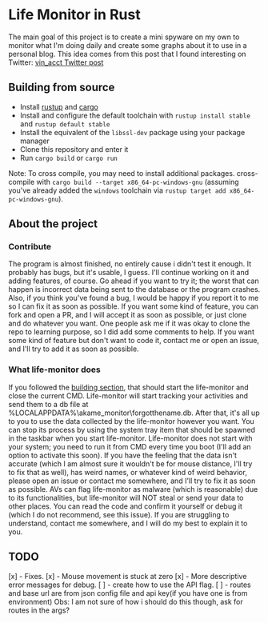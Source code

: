 # Life Monitor in Rust

The main goal of this project is to create a mini spyware on my own to monitor what I'm doing daily and create some graphs about it to use in a personal blog. This idea comes from this post that I found interesting on Twitter: [vin_acct Twitter post](https://x.com/vin_acct/status/1807973375014506597)

## Building from source

- Install [rustup](https://rustup.rs/) and [cargo](https://github.com/rust-lang/cargo/)
- Install and configure the default toolchain with `rustup install stable` and `rustup default stable`
- Install the equivalent of the `libssl-dev` package using your package manager
- Clone this repository and enter it
- Run `cargo build` or `cargo run`

<a id="compiling-windows"></a>
Note: To cross compile, you may need to install additional packages. cross-compile with `cargo build --target x86_64-pc-windows-gnu` (assuming you've already added the `windows` toolchain via `rustup target add x86_64-pc-windows-gnu`).

## About the project

### Contribute

The program is almost finished, no entirely cause i didn't test it enough. It probably  has bugs, but it's usable, I guess. I'll continue working on it and adding features, of course. Go ahead if you want to try it; the worst that can happen is incorrect data being sent to the database or the program crashes. Also, if you think you've found a bug, I would be happy if you report it to me so I can fix it as soon as possible. If you want some kind of feature, you can fork and open a PR, and I will accept it as soon as possible, or just clone and do whatever you want. One people ask me if it was okay to clone the repo to learning purpose, so I did add some comments to help. If you want some kind of feature but don't want to code it, contact me or open an issue, and I'll try to add it as soon as possible.

### What life-monitor does

If you followed the [building section](#building), that should start the life-monitor and close the current CMD. Life-monitor will start tracking your activities and send them to a db file at %LOCALAPPDATA%\akame_monitor\forgotthename.db. After that, it's all up to you to use the data collected by the life-monitor however you want. You can stop its process by using the system tray item that should be spawned in the taskbar when you start life-monitor. Life-monitor does not start with your system; you need to run it from CMD every time you boot (I'll add an option to activate this soon). If you have the feeling that the data isn't accurate (which I am almost sure it wouldn't be for mouse distance, I'll try to fix that as well), has weird names, or whatever kind of weird behavior, please open an issue or contact me somewhere, and I'll try to fix it as soon as possible. AVs can flag life-monitor as malware (which is reasonable) due to its functionalities, but life-monitor will NOT steal or send your data to other places. You can read the code and confirm it yourself or debug it (which I do not recommend, see this issue). If you are struggling to understand, contact me somewhere, and I will do my best to explain it to you.


## TODO

[x] - Fixes.
 [x] - Mouse movement is stuck at zero
[x] - More descriptive error messages for debug.
[ ] - create how to use the API flag.
 [ ] - routes and base url are from json config file and api key(if you have one is from environment)
Obs: I am not sure of how i should do this though, ask for routes in the args?
